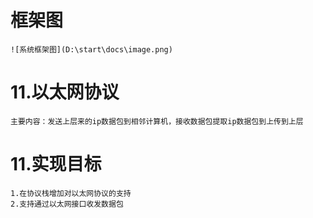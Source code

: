 # 框架图
    ![系统框架图](D:\start\docs\image.png)

# 11.以太网协议
    主要内容：发送上层来的ip数据包到相邻计算机，接收数据包提取ip数据包到上传到上层

# 11.实现目标
    1.在协议栈增加对以太网协议的支持
    2.支持通过以太网接口收发数据包

